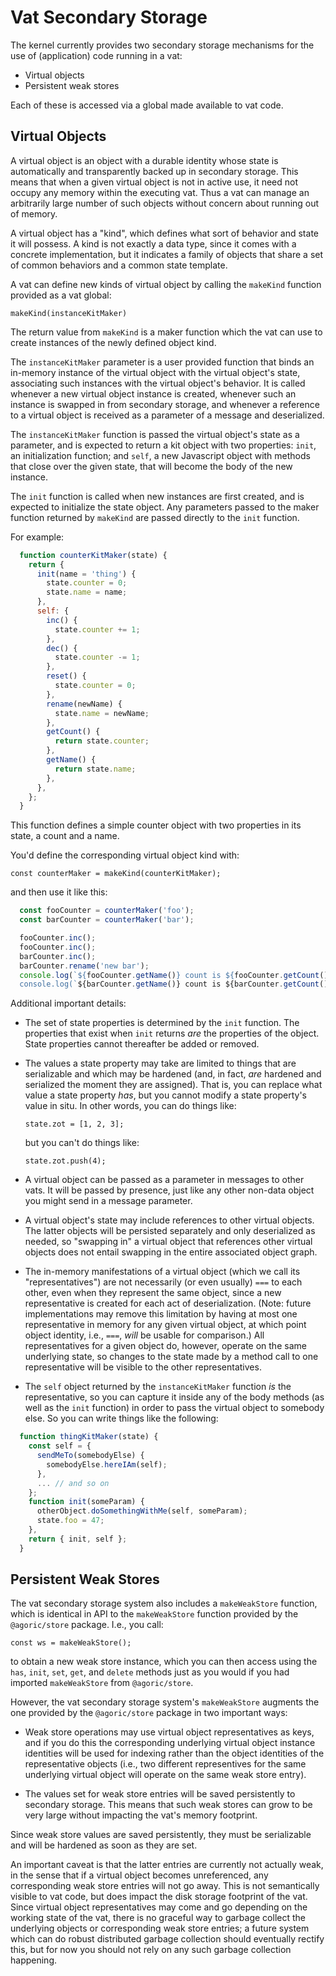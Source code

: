 # Vat Secondary Storage

The kernel currently provides two secondary storage mechanisms for the use of (application) code running in a vat:

- Virtual objects
- Persistent weak stores

Each of these is accessed via a global made available to vat code.

## Virtual Objects

A virtual object is an object with a durable identity whose state is automatically and transparently backed up in secondary storage.  This means that when a given virtual object is not in active use, it need not occupy any memory within the executing vat.  Thus a vat can manage an arbitrarily large number of such objects without concern about running out of memory.

A virtual object has a "kind", which defines what sort of behavior and state it will possess.  A kind is not exactly a data type, since it comes with a concrete implementation, but it indicates a family of objects that share a set of common behaviors and a common state template.

A vat can define new kinds of virtual object by calling the `makeKind` function provided as a vat global:

  `makeKind(instanceKitMaker)`

The return value from `makeKind` is a maker function which the vat can use to create instances of the newly defined object kind.

The `instanceKitMaker` parameter is a user provided function that binds an in-memory instance of the virtual object with the virtual object's state, associating such instances with the virtual object's behavior.  It is called whenever a new virtual object instance is created, whenever such an instance is swapped in from secondary storage, and whenever a reference to a virtual object is received as a parameter of a message and deserialized.

The `instanceKitMaker` function is passed the virtual object's state as a parameter, and is expected to return a kit object with two properties: `init`, an initialization function; and `self`, a new Javascript object with methods that close over the given state, that will become the body of the new instance.

The `init` function is called when new instances are first created, and is expected to initialize the state object.  Any parameters passed to the maker function returned by `makeKind` are passed directly to the `init` function.

For example:

```javascript
  function counterKitMaker(state) {
    return {
      init(name = 'thing') {
        state.counter = 0;
        state.name = name;
      },
      self: {
        inc() {
          state.counter += 1;
        },
        dec() {
          state.counter -= 1;
        },
        reset() {
          state.counter = 0;
        },
        rename(newName) {
          state.name = newName;
        },
        getCount() {
          return state.counter;
        },
        getName() {
          return state.name;
        },
      },
    };
  }
```

This function defines a simple counter object with two properties in its state, a count and a name.

You'd define the corresponding virtual object kind with:

  `const counterMaker = makeKind(counterKitMaker);`

and then use it like this:

```javascript
  const fooCounter = counterMaker('foo');
  const barCounter = counterMaker('bar');

  fooCounter.inc();
  fooCounter.inc();
  barCounter.inc();
  barCounter.rename('new bar');
  console.log(`${fooCounter.getName()} count is ${fooCounter.getCount()`); // "foo count is 2"
  console.log(`${barCounter.getName()} count is ${barCounter.getCount()`); // "new bar count is 1"
```

Additional important details:

- The set of state properties is determined by the `init` function.  The properties that exist when `init` returns _are_ the properties of the object.  State properties cannot thereafter be added or removed.

- The values a state property may take are limited to things that are serializable and which may be hardened (and, in fact, _are_ hardened and serialized the moment they are assigned).  That is, you can replace what value a state property _has_, but you cannot modify a state property's value in situ.  In other words, you can do things like:

  `state.zot = [1, 2, 3];`

  but you can't do things like:

  `state.zot.push(4);`

- A virtual object can be passed as a parameter in messages to other vats.  It will be passed by presence, just like any other non-data object you might send in a message parameter.

- A virtual object's state may include references to other virtual objects. The latter objects will be persisted separately and only deserialized as needed, so "swapping in" a virtual object that references other virtual objects does not entail swapping in the entire associated object graph.

- The in-memory manifestations of a virtual object (which we call its "representatives") are not necessarily (or even usually) `===` to each other, even when they represent the same object, since a new representative is created for each act of deserialization.  (Note: future implementations may remove this limitation by having at most one representative in memory for any given virtual object, at which point object identity, i.e., `===`, _will_ be usable for comparison.)  All representatives for a given object do, however, operate on the same underlying state, so changes to the state made by a method call to one representative will be visible to the other representatives.

- The `self` object returned by the `instanceKitMaker` function _is_ the representative, so you can capture it inside any of the body methods (as well as the `init` function) in order to pass the virtual object to somebody else.  So you can write things like the following:

```javascript
  function thingKitMaker(state) {
    const self = {
      sendMeTo(somebodyElse) {
        somebodyElse.hereIAm(self);
      },
      ... // and so on
    };
    function init(someParam) {
      otherObject.doSomethingWithMe(self, someParam);
      state.foo = 47;
    },
    return { init, self };
  }
```

## Persistent Weak Stores

The vat secondary storage system also includes a `makeWeakStore` function, which is identical in API to the `makeWeakStore` function provided by the `@agoric/store` package.  I.e., you call:

  `const ws = makeWeakStore();`

to obtain a new weak store instance, which you can then access using the `has`, `init`, `set`, `get`, and `delete` methods just as you would if you had imported `makeWeakStore` from `@agoric/store`.

However, the vat secondary storage system's `makeWeakStore` augments the one provided by the `@agoric/store` package in two important ways:

- Weak store operations may use virtual object representatives as keys, and if you do this the corresponding underlying virtual object instance identities will be used for indexing rather than the object identities of the representative objects (i.e., two different representives for the same underlying virtual object will operate on the same weak store entry).

- The values set for weak store entries will be saved persistently to secondary storage.  This means that such weak stores can grow to be very large without impacting the vat's memory footprint.

Since weak store values are saved persistently, they must be serializable and will be hardened as soon as they are set.

An important caveat is that the latter entries are currently not actually weak, in the sense that if a virtual object becomes unreferenced, any corresponding weak store entries will not go away.  This is not semantically visible to vat code, but does impact the disk storage footprint of the vat.  Since virtual object representatives may come and go depending on the working state of the vat, there is no graceful way to garbage collect the underlying objects or corresponding weak store entries; a future system which can do robust distributed garbage collection should eventually rectify this, but for now you should not rely on any such garbage collection happening.
